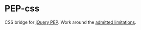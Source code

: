 # PEP-css
CSS bridge for [jQuery PEP][PEP]. Work around the [admitted limitations](https://github.com/jquery/PEP#polyfill-limitations).

[PEP]: https://github.com/jquery/PEP
